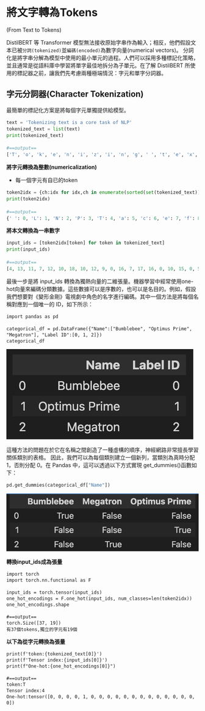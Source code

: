# 將文字轉為Tokens
(From Text to Tokens)

DistilBERT 等 Transformer 模型無法接收原始字串作為輸入；相反，他們假設文本已被`分詞(tokenized)`並`編碼(encoded)`為數字向量(numerical vectors)。
分詞化是將字串分解為模型中使用的最小單元的過程。人們可以採用多種標記化策略，並且通常是從語料庫中學習將單字最佳地拆分為子單元。在了解 DistilBERT 所使用的標記器之前，讓我們先考慮兩種極端情況：字元和單字分詞器。

## 字元分詞器(Character Tokenization)

最簡單的標記化方案是將每個字元單獨提供給模型。

```python
text = 'Tokenizing text is a core task of NLP'
tokenized_text = list(text)
print(tokenized_text)

#==output==
['T', 'o', 'k', 'e', 'n', 'i', 'z', 'i', 'n', 'g', ' ', 't', 'e', 'x', 't', ' ', 'i', 's', ' ', 'a', ' ', 'c', 'o', 'r', 'e', ' ', 't', 'a', 's', 'k', ' ', 'o', 'f', ' ', 'N', 'L', 'P']
```

**將字元轉換為整數(numericalization)**
- 每一個字元有自已的token

```python
token2idx = {ch:idx for idx,ch in enumerate(sorted(set(tokenized_text)))}
print(token2idx)

#==output==
{' ': 0, 'L': 1, 'N': 2, 'P': 3, 'T': 4, 'a': 5, 'c': 6, 'e': 7, 'f': 8, 'g': 9, 'i': 10, 'k': 11, 'n': 12, 'o': 13, 'r': 14, 's': 15, 't': 16, 'x': 17, 'z': 18}
```

**將本文轉換為一串數字**

```python
input_ids = [token2idx[token] for token in tokenized_text]
print(input_ids)

#==output==
[4, 13, 11, 7, 12, 10, 18, 10, 12, 9, 0, 16, 7, 17, 16, 0, 10, 15, 0, 5, 0, 6, 13, 14, 7, 0, 16, 5, 15, 11, 0, 13, 8, 0, 2, 1, 3]
```

最後一步是將 input_ids 轉換為獨熱向量的二維張量。機器學習中經常使用one-hot向量來編碼分類數據。這些數據可以是序數的，也可以是名目的。例如，假設我們想要對《變形金剛》電視劇中角色的名字進行編碼。其中一個方法是將每個名稱對應到一個唯一的 ID，如下所示：

```
import pandas as pd

categorical_df = pd.DataFrame({"Name":["Bumblebee", "Optimus Prime", "Megatron"], "Label ID":[0, 1, 2]})
categorical_df
```

![](./images/pic2.png)

這種方法的問題在於它在名稱之間創造了一種虛構的順序，神經網路非常擅長學習關係類別的表格。
因此，我們可以為每個類別建立一個新列，當類別為真時分配 1，否則分配 0。在 Pandas 中，這可以透過以下方式實現 get_dummies()函數如下：

```python
pd.get_dummies(categorical_df["Name"])
```

![](./images/pic3.png)

**轉換input_ids成為張量**

```
import torch
import torch.nn.functional as F

input_ids = torch.tensor(input_ids)
one_hot_encodings = F.one_hot(input_ids, num_classes=len(token2idx))
one_hot_encodings.shape

#==output==
torch.Size([37, 19])
有37個tokens,獨立的字元有19個
```

**以下為從字元轉換為張量**

```
print(f'token:{tokenized_text[0]}')
print(f'Tensor index:{input_ids[0]}')
print(f"One-hot:{one_hot_encodings[0]}")

#==output==
token:T
Tensor index:4
One-hot:tensor([0, 0, 0, 0, 1, 0, 0, 0, 0, 0, 0, 0, 0, 0, 0, 0, 0, 0, 0])
```








